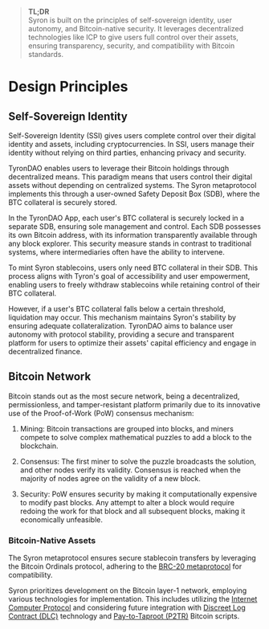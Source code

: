 > **TL;DR**  
> Syron is built on the principles of self-sovereign identity, user autonomy, and Bitcoin-native security. It leverages decentralized technologies like ICP to give users full control over their assets, ensuring transparency, security, and compatibility with Bitcoin standards.

# Design Principles

## Self-Sovereign Identity

Self-Sovereign Identity (SSI) gives users complete control over their digital identity and assets, including cryptocurrencies. In SSI, users manage their identity without relying on third parties, enhancing privacy and security.

TyronDAO enables users to leverage their Bitcoin holdings through decentralized means. This paradigm means that users control their digital assets without depending on centralized systems. The Syron metaprotocol implements this through a user-owned Safety Deposit ₿ox (SDB), where the BTC collateral is securely stored.

In the TyronDAO App, each user's BTC collateral is securely locked in a separate SDB, ensuring sole management and control. Each SDB possesses its own Bitcoin address, with its information transparently available through any block explorer. This security measure stands in contrast to traditional systems, where intermediaries often have the ability to intervene.

To mint Syron stablecoins, users only need BTC collateral in their SDB. This process aligns with Tyron's goal of accessibility and user empowerment, enabling users to freely withdraw stablecoins while retaining control of their BTC collateral.

However, if a user's BTC collateral falls below a certain threshold, liquidation may occur. This mechanism maintains Syron's stability by ensuring adequate collateralization. TyronDAO aims to balance user autonomy with protocol stability, providing a secure and transparent platform for users to optimize their assets' capital efficiency and engage in decentralized finance.

## Bitcoin Network

Bitcoin stands out as the most secure network, being a decentralized, permissionless, and tamper-resistant platform primarily due to its innovative use of the Proof-of-Work (PoW) consensus mechanism:

1. Mining: Bitcoin transactions are grouped into blocks, and miners compete to solve complex mathematical puzzles to add a block to the blockchain.

2. Consensus: The first miner to solve the puzzle broadcasts the solution, and other nodes verify its validity. Consensus is reached when the majority of nodes agree on the validity of a new block.

3. Security: PoW ensures security by making it computationally expensive to modify past blocks. Any attempt to alter a block would require redoing the work for that block and all subsequent blocks, making it economically unfeasible.

### Bitcoin-Native Assets

The Syron metaprotocol ensures secure stablecoin transfers by leveraging the Bitcoin Ordinals protocol, adhering to the [BRC-20 metaprotocol](https://layer1.gitbook.io/layer1-foundation/protocols/brc-20) for compatibility.

Syron prioritizes development on the Bitcoin layer-1 network, employing various technologies for implementation. This includes utilizing the [Internet Computer Protocol](https://internetcomputer.org) and considering future integration with [Discreet Log Contract (DLC)](https://github.com/discreetlogcontracts/dlcspecs) technology and [Pay-to-Taproot (P2TR)](https://river.com/learn/terms/p/pay-to-taproot-p2tr/) Bitcoin scripts.

<!-- ### :bison: Bison's ZK-Rollup

Layer-2 solutions are in development to play a pivotal role in enhancing Bitcoin's scalability. Leveraging tools like zero-knowledge technology, they hold the potential to significantly bolster the Bitcoin network's transaction processing capacity while maintaining a trustless setup. This can be achieved by consolidating multiple layer-2 transactions into a single proof, which is then validated on the main Bitcoin layer.

ZK-rollups facilitate faster and more cost-effective transactions, optimizing specific functionalities and use cases like stablecoins. By addressing Bitcoin's throughput and scalability challenges without compromising on permissionless innovation, they emerge as an indispensable solution for the future of cryptocurrencies. In tackling Bitcoin's scalability hurdles, ZK-rollups can be essential components, ensuring the network's growth while adhering to Bitcoin standards.

As part of this advancement, Syron US dollars will seamlessly integrate with L2 platforms to provide instant liquidity for Bitcoin DeFi. To complement this vision of decentralized finance powered by Bitcoin, a SYRON-based decentralized exchange would present exciting opportunities for liquidity provision and farming. -->
